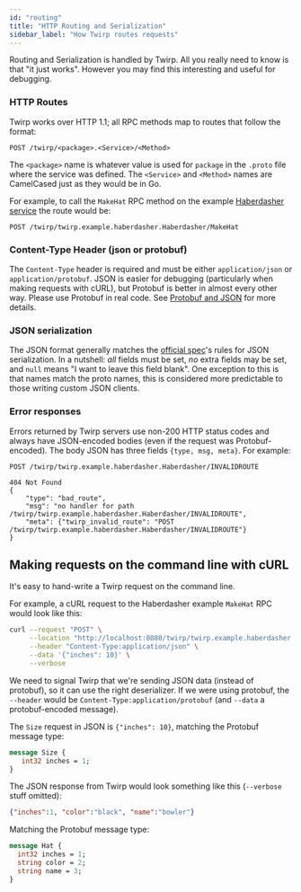 ```yaml
---
id: "routing"
title: "HTTP Routing and Serialization"
sidebar_label: "How Twirp routes requests"
---
```


Routing and Serialization is handled by Twirp. All you really need to know is
that "it just works". However you may find this interesting and useful for
debugging.

### HTTP Routes

Twirp works over HTTP 1.1; all RPC methods map to routes that follow the format:

```
POST /twirp/<package>.<Service>/<Method>
```

The `<package>` name is whatever value is used for `package` in the `.proto`
file where the service was defined. The `<Service>` and `<Method>` names are
CamelCased just as they would be in Go.

For example, to call the `MakeHat` RPC method on the example
[Haberdasher service](https://github.com/twitchtv/twirp/wiki/Usage-Example:-Haberdasher)
the route would be:

```
POST /twirp/twirp.example.haberdasher.Haberdasher/MakeHat
```

### Content-Type Header (json or protobuf)

The `Content-Type` header is required and must be either `application/json` or
`application/protobuf`. JSON is easier for debugging (particularly when making
requests with cURL), but Protobuf is better in almost every other way. Please
use Protobuf in real code. See
[Protobuf and JSON](https://github.com/twitchtv/twirp/wiki/Protobuf-and-JSON)
for more details.

### JSON serialization

The JSON format generally matches the
[official spec](https://developers.google.com/protocol-buffers/docs/proto3#json)'s
rules for JSON serialization.  In a nutshell: _all_
fields must be set, _no_ extra fields may be set, and `null` means "I want to
leave this field blank".
One exception to this is that names match the proto names, this is considered more predictable to those writing custom JSON clients.

### Error responses

Errors returned by Twirp servers use non-200 HTTP status codes and always have
JSON-encoded bodies (even if the request was Protobuf-encoded). The body JSON
has three fields `{type, msg, meta}`. For example:

```
POST /twirp/twirp.example.haberdasher.Haberdasher/INVALIDROUTE

404 Not Found
{
    "type": "bad_route",
    "msg": "no handler for path /twirp/twirp.example.haberdasher.Haberdasher/INVALIDROUTE",
    "meta": {"twirp_invalid_route": "POST /twirp/twirp.example.haberdasher.Haberdasher/INVALIDROUTE"}
}
```

## Making requests on the command line with cURL

It's easy to hand-write a Twirp request on the command line.

For example, a cURL request to the Haberdasher example `MakeHat` RPC would look
like this:

```sh
curl --request "POST" \
     --location "http://localhost:8080/twirp/twirp.example.haberdasher.Haberdasher/MakeHat" \
     --header "Content-Type:application/json" \
     --data '{"inches": 10}' \
     --verbose
```

We need to signal Twirp that we're sending JSON data (instead of protobuf), so
it can use the right deserializer. If we were using protobuf, the `--header`
would be `Content-Type:application/protobuf` (and `--data` a protobuf-encoded
message).

The `Size` request in JSON is `{"inches": 10}`, matching the Protobuf message
type:

```protobuf
message Size {
   int32 inches = 1;
}
```

The JSON response from Twirp would look something like this (`--verbose` stuff
omitted):

```json
{"inches":1, "color":"black", "name":"bowler"}
```

Matching the Protobuf message type:

```protobuf
message Hat {
  int32 inches = 1;
  string color = 2;
  string name = 3;
}
```

